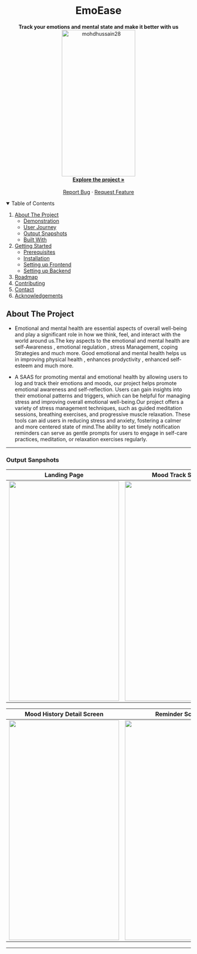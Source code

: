 <!-- PROJECT LOGO -->
<br />
<p align="center">

  <strong>
    <h1 align="center" >EmoEase</h1>
  </strong>
  
  <p align="center">
    <strong>
     Track your emotions and mental state and make it better with us
    </strong>
    <br />
        <img src="https://github.com/tahir19-fm/Tech-Gala/assets/102905297/4df99c76-a191-4f0c-a63c-8cec2822db76" alt="mohdhussain28" height="400" width="200"/>
    <br />
    <a href="https://github.com/tahir19-fm/EmoEase"><strong>Explore the project »</strong></a>
    <br />
    <br />
    <a href="https://github.com/tahir19-fm/EmoEase/issues">Report Bug</a>
    ·
    <a href="https://github.com/tahir19-fm/EmoEase/issues">Request Feature</a>
  </p>
</p>

<!-- TABLE OF CONTENTS -->
<details open="open">
  <summary>Table of Contents</summary>
  <ol>
    <li>
      <a href="#about-the-project">About The Project</a>
      <ul>
        <li><a href="#demonstration">Demonstration</a></li>
        <li><a href="#user-journey">User Journey</a></li>
        <li><a href="#output-sanpshots">Output Snapshots</a></li>
           <li><a href="#built-with">Built With</a></li>
      </ul>
    </li>
    <li>
      <a href="#getting-started">Getting Started</a>
      <ul>
        <li><a href="#prerequisites">Prerequisites</a></li>
        <li><a href="#installation">Installation</a></li>
        <li><a href="#setting-up-frontend">Setting up Frontend</a></li>
        <li><a href="#setting-up-backend">Setting up Backend</a></li>
      </ul>
    </li>
    <li><a href="#roadmap">Roadmap</a></li>
    <li><a href="#contributing">Contributing</a></li>
    <li><a href="#contact">Contact</a></li>
    <li><a href="#acknowledgements">Acknowledgements</a></li>
  </ol>
</details>

## About The Project

- Emotional and mental health are essential aspects of overall well-being and play a significant role in how we think, feel, and interact with the world around us.The key aspects to the emotional and mental health are self-Awareness , emotional regulation , stress Management, coping Strategies and much more. Good emotional and mental health helps us in improving physical health , enhances prodyctivity , enhanced self-esteem and much more. 

- A SAAS for promoting mental and emotional health by allowing users to log and track their emotions and moods, our project helps promote emotional awareness and self-reflection. Users can gain insights into their emotional patterns and triggers, which can be helpful for managing stress and improving overall emotional well-being.Our project offers a variety of stress management techniques, such as guided meditation sessions, breathing exercises, and progressive muscle relaxation. These tools can aid users in reducing stress and anxiety, fostering a calmer and more centered state of mind.The ability to set timely notification reminders can serve as gentle prompts for users to engage in self-care practices, meditation, or relaxation exercises regularly.

---

### Output Sanpshots

|                                                                              Landing Page                                                                      |                                                      Mood Track Screen                                             |                                        Mood History Screen                                                      |                            
| :------------------------------------------------------------------------------------------------------------------------------------------------------------: | :----------------------------------------------------------------------------------------------------------------: | :-------------------------------------------------------------------------------------------------------------: |
|         <img src="https://github.com/tahir19-fm/Tech-Gala/assets/102905297/5d53bf63-5962-4298-8637-1fde4c4ea804" height="600" width="300"/>    |      <img src="https://github.com/tahir19-fm/Tech-Gala/assets/102905297/23941e23-9230-4ff9-9a81-933b74b80339" height="600" width="300"/>|        <img src="https://github.com/tahir19-fm/Tech-Gala/assets/102905297/8a07b959-8467-4908-8abf-e0be93fb6f5d" height="600" width="300"/>| 



|                                                                           Mood History Detail Screen                                                                     |                                                      Reminder Screen                                             |                                        Exercises Screen                                                      |                            
| :------------------------------------------------------------------------------------------------------------------------------------------------------------: | :----------------------------------------------------------------------------------------------------------------: | :-------------------------------------------------------------------------------------------------------------: |
|         <img src="https://github.com/tahir19-fm/Tech-Gala/assets/102905297/eb61cba7-e530-40e6-8821-e62bbb6209c4" height="600" width="300"/>    |      <img src="https://github.com/tahir19-fm/Tech-Gala/assets/102905297/aeb61f68-75c9-43d7-a94e-cb3328c0f2b4" height="600" width="300"/>|        <img src="https://github.com/tahir19-fm/Tech-Gala/assets/102905297/5825481e-fff1-4907-a916-afbfc8ce6f45" height="600" width="300"/>| 


---



